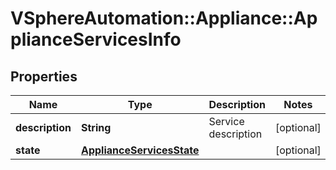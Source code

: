 # VSphereAutomation::Appliance::ApplianceServicesInfo

## Properties
Name | Type | Description | Notes
------------ | ------------- | ------------- | -------------
**description** | **String** | Service description | [optional] 
**state** | [**ApplianceServicesState**](ApplianceServicesState.md) |  | [optional] 


